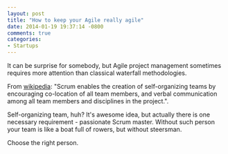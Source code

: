 ```yaml
---
layout: post
title: "How to keep your Agile really agile"
date: 2014-01-19 19:37:14 -0800
comments: true
categories:
- Startups
---
```


It can be surprise for somebody, but Agile project management sometimes requires more attention than classical waterfall methodologies.

From [wikipedia](http://en.wikipedia.org/wiki/Scrum_(software_development)): "Scrum enables the creation of self-organizing teams by encouraging co-location of all team members, and verbal communication among all team members and disciplines in the project.".

Self-organizing team, huh? It's awesome idea, but actually there is one necessary requirement - passionate Scrum master. Without such person your team is like a boat full of rowers, but without steersman.

Choose the right person.

